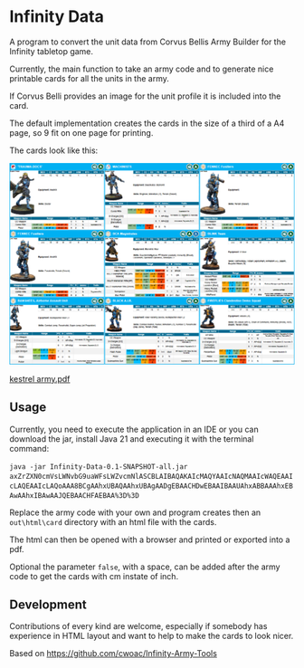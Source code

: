 # Infinity Data

A program to convert the unit data from Corvus Bellis Army Builder for the Infinity tabletop game.

Currently, the main function to take an army code and to generate nice printable cards for all the units in the army.

If Corvus Belli provides an image for the unit profile it is included into the card.

The default implementation creates the cards in the size of a third of a A4 page, so 9 fit on one page for printing.

The cards look like this:

![example.png](example.png)

[kestrel army.pdf](kestrel.pdf)

## Usage

Currently, you need to execute the application in an IDE or you can download the jar, install Java 21 and executing it
with the terminal command:

``java -jar Infinity-Data-0.1-SNAPSHOT-all.jar axZrZXN0cmVsLWNvbG9uaWFsLWZvcmNlASCBLAIBAQAKAIcMAQYAAIcNAQMAAIcWAQEAAIcLAQEAAIcLAQoAAA8BCgAAhxUBAQAAhxUBAgAADgEBAACHDwEBAAIBAAUAhxABBAAAhxEBAwAAhxIBAwAAJQEBAACHFAEBAA%3D%3D``

Replace the army code with your own and program creates then an ``out\html\card`` directory with an html file with the
cards.

The html can then be opened with a browser and printed or exported into a pdf.

Optional the parameter ``false``, with a space, can be added after the army code to get the cards with cm instate of inch.

## Development

Contributions of every kind are welcome, especially if somebody has experience in HTML layout and want to help to make
the cards to look nicer.

Based on https://github.com/cwoac/Infinity-Army-Tools
